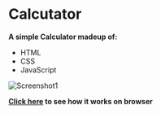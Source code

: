# Calcutator
**A simple Calculator madeup of:**
- HTML
- CSS
- JavaScript

![Screenshot1](https://user-images.githubusercontent.com/100519097/187380980-a424c989-501c-4df9-82f8-535835c420db.png)


**[Click here](https://yohanaandrew-tz.github.io/Hotel/) to see how it works on browser**
